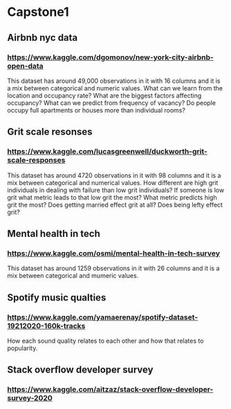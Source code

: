 # Capstone1


## Airbnb nyc data
### https://www.kaggle.com/dgomonov/new-york-city-airbnb-open-data
This dataset has around 49,000 observations in it with 16 columns and it is a mix between categorical and numeric values.
What can we learn from the location and occupancy rate? What are the biggest factors affecting occupancy?
What can we predict from frequency of vacancy?
Do people occupy full apartments or houses more than individual rooms?

## Grit scale resonses
### https://www.kaggle.com/lucasgreenwell/duckworth-grit-scale-responses
This dataset has around 4720 observations in it with 98 columns and it is a mix between categorical and numerical values.
How different are high grit individuals in dealing with failure than low grit individuals?
If someone is low grit what metric leads to that low grit the most?
What metric predicts high grit the most? 
Does getting married effect grit at all? Does being lefty effect grit?

## Mental health in tech
### https://www.kaggle.com/osmi/mental-health-in-tech-survey
This dataset has around 1259 observations in it with 26 columns and it is a mix between categorical and mumeric values.


## Spotify music qualties
### https://www.kaggle.com/yamaerenay/spotify-dataset-19212020-160k-tracks
How each sound quality relates to each other and how that relates to popularity. 

## Stack overflow developer survey
### https://www.kaggle.com/aitzaz/stack-overflow-developer-survey-2020
